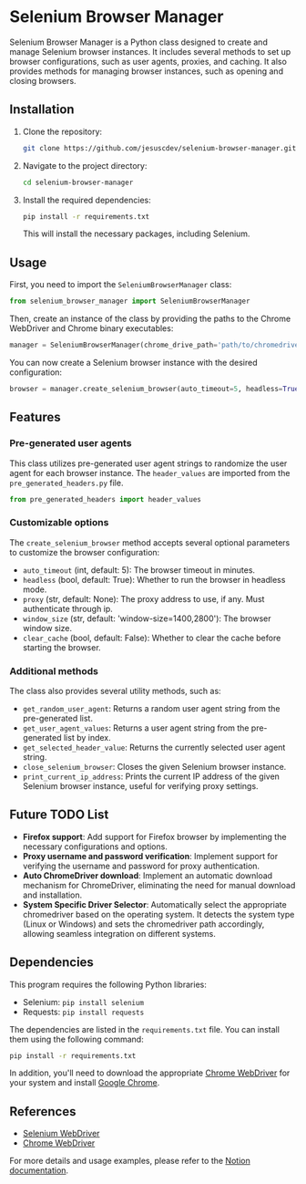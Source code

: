 # Selenium Browser Manager

Selenium Browser Manager is a Python class designed to create and manage Selenium browser instances. It includes several methods to set up browser configurations, such as user agents, proxies, and caching. It also provides methods for managing browser instances, such as opening and closing browsers.

## Installation

1. Clone the repository:

   ```bash
   git clone https://github.com/jesuscdev/selenium-browser-manager.git
   ```

2. Navigate to the project directory:

   ```bash
   cd selenium-browser-manager
   ```

3. Install the required dependencies:

   ```bash
   pip install -r requirements.txt
   ```

   This will install the necessary packages, including Selenium.

## Usage

First, you need to import the `SeleniumBrowserManager` class:

```python
from selenium_browser_manager import SeleniumBrowserManager
```

Then, create an instance of the class by providing the paths to the Chrome WebDriver and Chrome binary executables:

```python
manager = SeleniumBrowserManager(chrome_drive_path='path/to/chromedriver', binary_chrome_path='path/to/chrome')
```

You can now create a Selenium browser instance with the desired configuration:

```python
browser = manager.create_selenium_browser(auto_timeout=5, headless=True, proxy='proxy_address', window_size='window-size=1400,2800', clear_cache=False)
```

## Features

### Pre-generated user agents

This class utilizes pre-generated user agent strings to randomize the user agent for each browser instance. The `header_values` are imported from the `pre_generated_headers.py` file.

```python
from pre_generated_headers import header_values
```

### Customizable options

The `create_selenium_browser` method accepts several optional parameters to customize the browser configuration:

- `auto_timeout` (int, default: 5): The browser timeout in minutes.
- `headless` (bool, default: True): Whether to run the browser in headless mode.
- `proxy` (str, default: None): The proxy address to use, if any. Must authenticate through ip.
- `window_size` (str, default: 'window-size=1400,2800'): The browser window size.
- `clear_cache` (bool, default: False): Whether to clear the cache before starting the browser.

### Additional methods

The class also provides several utility methods, such as:

- `get_random_user_agent`: Returns a random user agent string from the pre-generated list.
- `get_user_agent_values`: Returns a user agent string from the pre-generated list by index.
- `get_selected_header_value`: Returns the currently selected user agent string.
- `close_selenium_browser`: Closes the given Selenium browser instance.
- `print_current_ip_address`: Prints the current IP address of the given Selenium browser instance, useful for verifying proxy settings.

## Future TODO List

- **Firefox support**: Add support for Firefox browser by implementing the necessary configurations and options.
- **Proxy username and password verification**: Implement support for verifying the username and password for proxy authentication.
- **Auto ChromeDriver download**: Implement an automatic download mechanism for ChromeDriver, eliminating the need for manual download and installation.
- **System Specific Driver Selector**: Automatically select the appropriate chromedriver based on the operating system. It detects the system type (Linux or Windows) and sets the chromedriver path accordingly, allowing seamless integration on different systems.

## Dependencies

This program requires the following Python libraries:

- Selenium: `pip install selenium`
- Requests: `pip install requests`

The dependencies are listed in the `requirements.txt` file. You can install them using the following command:

```bash
pip install -r requirements.txt
```

In addition, you'll need to download the appropriate [Chrome WebDriver](https://sites.google.com/a/chromium.org/chromedriver/downloads) for your system and install [Google Chrome](https://www.google.com/chrome/).

## References

- [Selenium WebDriver](https://www.selenium.dev/documentation/en/webdriver/)
- [Chrome WebDriver](https://sites.google.com/a/chromium.org/chromedriver/)

For more details and usage examples, please refer to the [Notion documentation](https://spectrum-denim-cba.notion.site/SeleniumManager-efdde885c24444b4b22eb7cd823cd927).
